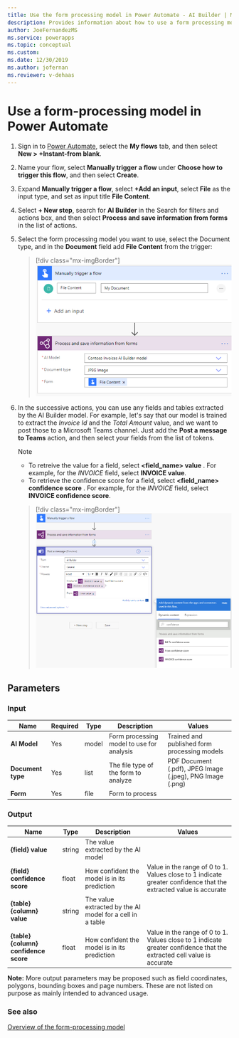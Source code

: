```yaml
---
title: Use the form processing model in Power Automate - AI Builder | Microsoft Docs
description: Provides information about how to use a form processing model in Power Automate
author: JoeFernandezMS
ms.service: powerapps
ms.topic: conceptual
ms.custom: 
ms.date: 12/30/2019
ms.author: jofernan
ms.reviewer: v-dehaas
---
```


# Use a form-processing model in Power Automate

1. Sign in to [Power Automate](https://flow.microsoft.com/), select the **My flows** tab, and then select **New > +Instant-from blank**.
1. Name your flow, select **Manually trigger a flow** under **Choose how to trigger this flow**, and then select **Create**.
1. Expand **Manually trigger a flow**, select **+Add an input**, select **File** as the input type, and set as input title **File Content**.
1. Select **+ New step**, search for **AI Builder** in the Search for filters and actions box, and then select **Process and save information from forms** in the list of actions.
1.	Select the form processing model you want to use, select the Document type, and in the **Document** field add **File Content** from the trigger:

    > [!div class="mx-imgBorder"]
    > ![Select file content](media/flow-select-file-content-2.png "Select file content")

1. In the successive actions, you can use any fields and tables extracted by the AI Builder model. For example, let's say that our model is trained to extract the *Invoice Id* and the *Total Amount* value, and we want to post those to a Microsoft Teams channel. Just add the **Post a message to Teams** action, and then select your fields from the list of tokens.

    > [!NOTE]
    >- To retreive the value for a field, select **<field_name> value** . For example, for the *INVOICE* field, select **INVOICE value**.
    >- To retrieve the confidence score for a field, select **<field_name> confidence score** . For example, for the *INVOICE* field, select **INVOICE confidence score**.
    
    > [!div class="mx-imgBorder"]
    > ![Form processing flow overview](media/flow-fp-overview-2.png "Form processing flow overview")


## Parameters
### Input
|Name |Required |Type |Description |Values |
|---------|---------|---------|---------|---------|
|**AI Model** |Yes |model |Form processing model to use for analysis|Trained and published form processing models |
|**Document type** |Yes |list |The file type of the form to analyze|PDF Document (.pdf), JPEG Image (.jpeg), PNG Image (.png) |
|**Form** |Yes |file |Form to process| |


### Output
|Name |Type |Description |Values |
|---------|---------|---------|---------|
|**{field} value** |string |The value extracted by the AI model| |
|**{field} confidence score** |float |How confident the model is in its prediction |Value in the range of 0 to 1. Values close to 1 indicate greater confidence that the extracted value is accurate |
|**{table}{column} value** |string |The value extracted by the AI model for a cell in a table| |
|**{table}{column} confidence score** |float |How confident the model is in its prediction |Value in the range of 0 to 1. Values close to 1 indicate greater confidence that the extracted cell value is accurate |

**Note:** More output parameters may be proposed such as field coordinates, polygons, bounding boxes and page numbers. These are not listed on purpose as mainly intended to advanced usage.

### See also

[Overview of the form-processing model](form-processing-model-overview.md)


